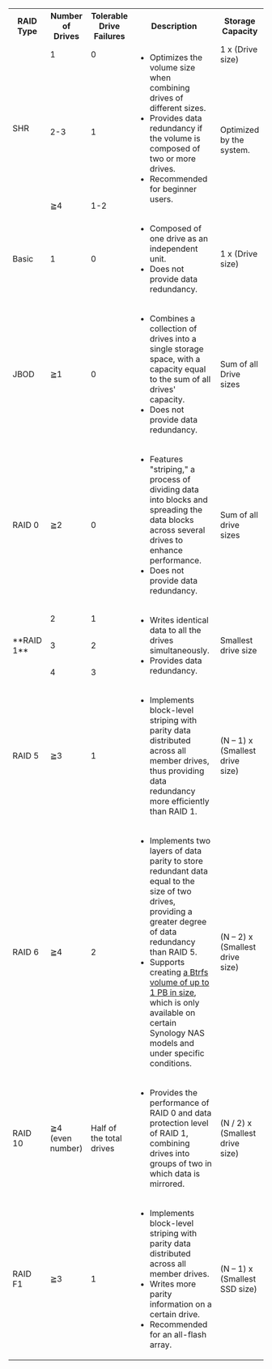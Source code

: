 <table id="b_12">
	<tbody><tr>
		<th>RAID Type</th>
		<th>Number of Drives</th>
		<th>Tolerable Drive Failures</th>
		<th>Description</th>
		<th>Storage Capacity</th>
	</tr>
	<tr>
		<td rowspan="3">SHR</td>
		<td>1</td>
		<td>0</td>
		<td rowspan="3">
			<ul>
				<li>Optimizes the volume size when combining drives of different sizes.</li>
				<li>Provides data redundancy if the volume is composed of two or more drives.</li>
				<li>Recommended for beginner users.</li>
			</ul>
		</td>
		<td>1 x (Drive size)</td>
	</tr>
	<tr>
		<td>2-3</td>
		<td>1</td>
		<td rowspan="2">Optimized by the system.</td>
	</tr>
	<tr>
		<td>≧4</td>
		<td>1-2</td>
	</tr>
	<tr>
		<td>Basic</td>
		<td>1</td>
		<td>0</td>
		<td>
			<ul>
				<li>Composed of one drive as an independent unit.</li>
				<li>Does not provide data redundancy.</li>
			</ul>
		</td>
		<td>1 x (Drive size)</td>
	</tr>
	<tr>
		<td>JBOD</td>
		<td>≧1</td>
		<td>0</td>
		<td>
			<ul>
				<li>Combines a collection of drives into a single storage space, with a capacity equal to the sum of all drives' capacity.</li>
				<li>Does not provide data redundancy.</li>
			</ul>
		</td>
		<td>Sum of all Drive sizes</td>
	</tr>
	<tr>
		<td>RAID 0</td>
		<td>≧2</td>
		<td>0</td>
		<td>
			<ul>
				<li>Features "striping," a process of dividing data into blocks and spreading the data blocks across several drives to enhance performance.</li>
				<li>Does not provide data redundancy.</li>
			</ul>
	    </td>
		<td>Sum of all drive sizes</td>
	</tr>
	<tr>
		<td rowspan="3">**RAID 1**</td>
		<td>2</td>
		<td>1</td>
		<td rowspan="3">
			<ul>
				<li>Writes identical data to all the drives simultaneously.</li>
				<li>Provides data redundancy.</li>
			</ul>
		</td>
		<td rowspan="3">Smallest drive size</td>
	</tr>
	<tr>
		<td>3</td>
		<td>2</td>
	</tr>
	<tr>
		<td>4</td>
		<td>3</td>
	</tr>
	<tr>
		<td>RAID 5</td>
		<td>≧3</td>
		<td>1</td>
		<td>
			<ul>
				<li>Implements block-level striping with parity data distributed across all member drives, thus providing data redundancy more efficiently than RAID 1.</li>
			</ul>
		</td>
		<td>(N – 1) x (Smallest drive size)</td>
	</tr>
	<tr>
		<td>RAID 6</td>
		<td>≧4</td>
		<td>2</td>
		<td>
			<ul>
				<li>Implements two layers of data parity to store redundant data equal to the size of two drives, providing a greater degree of data redundancy than RAID 5.</li>
				<li>Supports creating <a href="https://kb.synology.com/en-id/DSM/tutorial/What_is_Btrfs_Peta_Volume" target="_blank">a Btrfs volume of up to 1 PB in size</a>, which is only available on certain Synology NAS models and under specific conditions.</li>
			</ul>
		</td>
		<td>(N – 2) x (Smallest drive size)</td>
	</tr>
	<tr>
		<td>RAID 10</td>
		<td>≧4<br>(even number)</td>
		<td>Half of the total drives</td>
		<td>
			<ul>
				<li>Provides the performance of RAID 0 and data protection level of RAID 1, combining  drives into groups of two in which data is mirrored.</li>
			</ul>
		</td>
		<td>(N / 2) x (Smallest drive size)</td>
	</tr>
	<tr>
		<td>RAID F1</td>
		<td>≧3</td>
		<td>1</td>
		<td>
			<ul>
				<li>Implements block-level striping with parity data distributed across all member drives.</li>
				<li>Writes more parity information on a certain drive.</li>
				<li>Recommended for an all-flash array.</li>
			</ul>
		</td>
		<td>(N – 1) x (Smallest SSD size)</td>
	</tr>
</tbody></table>